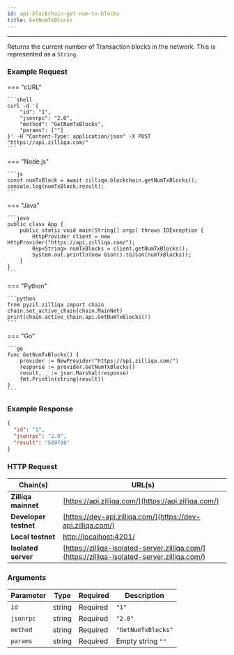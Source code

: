 ```yaml
---
id: api-blockchain-get-num-tx-blocks
title: GetNumTxBlocks
---
```


---

Returns the current number of Transaction blocks in the network. This is represented as a `String`.

### Example Request

=== "cURL"

    ```shell
    curl -d '{
        "id": "1",
        "jsonrpc": "2.0",
        "method": "GetNumTxBlocks",
        "params": [""]
    }' -H "Content-Type: application/json" -X POST "https://api.zilliqa.com/"
    ```

=== "Node.js"

    ```js
    const numTxBlock = await zilliqa.blockchain.getNumTxBlocks();
    console.log(numTxBlock.result);
    ```

=== "Java"

    ```java
    public class App {
        public static void main(String[] args) throws IOException {
            HttpProvider client = new HttpProvider("https://api.zilliqa.com/");
            Rep<String> numTxBlocks = client.getNumTxBlocks();
            System.out.println(new Gson().toJson(numTxBlocks));
        }
    }
    ```

=== "Python"

    ```python
    from pyzil.zilliqa import chain
    chain.set_active_chain(chain.MainNet)
    print(chain.active_chain.api.GetNumTxBlocks())
    ```

=== "Go"

    ```go
    func GetNumTxBlocks() {
        provider := NewProvider("https://api.zilliqa.com/")
        response := provider.GetNumTxBlocks()
        result, _ := json.Marshal(response)
        fmt.Println(string(result))
    }
    ```

### Example Response

```json
{
  "id": "1",
  "jsonrpc": "2.0",
  "result": "589790"
}
```

### HTTP Request

| Chain(s)              | URL(s)                                                                                       |
| --------------------- | -------------------------------------------------------------------------------------------- |
| **Zilliqa mainnet**   | [https://api.zilliqa.com/](https://api.zilliqa.com/)                                         |
| **Developer testnet** | [https://dev-api.zilliqa.com/](https://dev-api.zilliqa.com/)                                 |
| **Local testnet**     | [http://localhost:4201/](http://localhost:4201/)                                             |
| **Isolated server**   | [https://zilliqa-isolated-server.zilliqa.com/](https://zilliqa-isolated-server.zilliqa.com/) |

### Arguments

| Parameter | Type   | Required | Description        |
| --------- | ------ | -------- | ------------------ |
| `id`      | string | Required | `"1"`              |
| `jsonrpc` | string | Required | `"2.0"`            |
| `method`  | string | Required | `"GetNumTxBlocks"` |
| `params`  | string | Required | Empty string `""`  |
